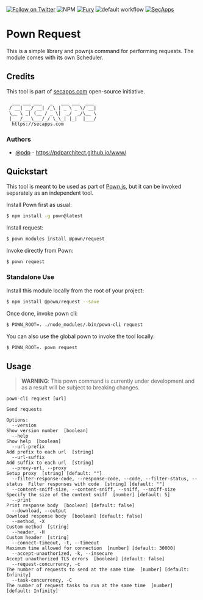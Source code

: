 [![Follow on Twitter](https://img.shields.io/twitter/follow/pownjs.svg?logo=twitter)](https://twitter.com/pownjs)
![NPM](https://img.shields.io/npm/v/@pown/request.svg)
[![Fury](https://img.shields.io/badge/version-2x%20Fury-red.svg)](https://github.com/pownjs/lobby)
![default workflow](https://github.com/pownjs/leaks/actions/workflows/default.yaml/badge.svg)
[![SecApps](https://img.shields.io/badge/credits-SecApps-black.svg)](https://secapps.com)

# Pown Request

This is a simple library and pownjs command for performing requests. The module comes with its own Scheduler.

## Credits

This tool is part of [secapps.com](https://secapps.com) open-source initiative.

```
  ___ ___ ___   _   ___ ___  ___
 / __| __/ __| /_\ | _ \ _ \/ __|
 \__ \ _| (__ / _ \|  _/  _/\__ \
 |___/___\___/_/ \_\_| |_|  |___/
  https://secapps.com
```

### Authors

* [@pdp](https://twitter.com/pdp) - https://pdparchitect.github.io/www/

## Quickstart

This tool is meant to be used as part of [Pown.js](https://github.com/pownjs/pown), but it can be invoked separately as an independent tool.

Install Pown first as usual:

```sh
$ npm install -g pown@latest
```

Install request:

```sh
$ pown modules install @pown/request
```

Invoke directly from Pown:

```sh
$ pown request
```

### Standalone Use

Install this module locally from the root of your project:

```sh
$ npm install @pown/request --save
```

Once done, invoke pown cli:

```sh
$ POWN_ROOT=. ./node_modules/.bin/pown-cli request
```

You can also use the global pown to invoke the tool locally:

```sh
$ POWN_ROOT=. pown request
```

## Usage

> **WARNING**: This pown command is currently under development and as a result will be subject to breaking changes.

```
pown-cli request [url]

Send requests

Options:
  --version                                                                   Show version number  [boolean]
  --help                                                                      Show help  [boolean]
  --url-prefix                                                                Add prefix to each url  [string]
  --url-suffix                                                                Add suffix to each url  [string]
  --proxy-url, --proxy                                                        Setup proxy  [string] [default: ""]
  --filter-response-code, --response-code, --code, --filter-status, --status  Filter responses with code  [string] [default: ""]
  --content-sniff-size, --content-sniff, --sniff, --sniff-size                Specify the size of the content sniff  [number] [default: 5]
  --print                                                                     Print response body  [boolean] [default: false]
  --download, --output                                                        Download response body  [boolean] [default: false]
  --method, -X                                                                Custom method  [string]
  --header, -H                                                                Custom header  [string]
  --connect-timeout, -t, --timeout                                            Maximum time allowed for connection  [number] [default: 30000]
  --accept-unauthorized, -k, --insecure                                       Accept unauthorized TLS errors  [boolean] [default: false]
  --request-concurrency, -c                                                   The number of requests to send at the same time  [number] [default: Infinity]
  --task-concurrency, -C                                                      The number of request tasks to run at the same time  [number] [default: Infinity]
```
